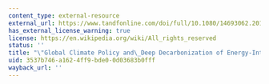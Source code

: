```yaml
---
content_type: external-resource
external_url: https://www.tandfonline.com/doi/full/10.1080/14693062.2016.1167009
has_external_license_warning: true
license: https://en.wikipedia.org/wiki/All_rights_reserved
status: ''
title: "\"Global Climate Policy and\_Deep Decarbonization of Energy-Intensive Industries.\""
uid: 3537b746-a162-4ff9-bde0-0d03683b0fff
wayback_url: ''
---
```


